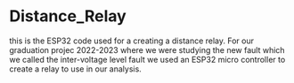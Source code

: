 # Distance_Relay
this is the ESP32 code used for a creating a distance relay.
For our graduation projec 2022-2023 where we were studying the new fault which we called the inter-voltage level fault we used an ESP32 micro controller
to create a relay to use in our analysis.
